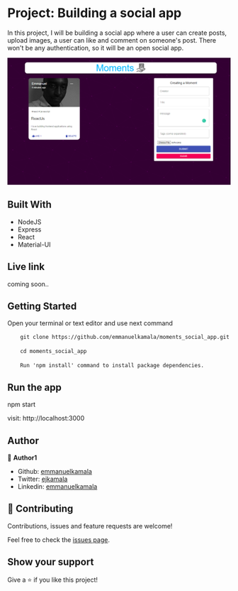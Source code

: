 # Project: Building a social app

In this project, I will be building a social app where a user can create posts, upload images, a user can like and comment on someone's post. There won't be any authentication, so it will be an open social app.

![screenshot](./images/homepage.png)<br />

## Built With

- NodeJS
- Express
- React
- Material-UI

## Live link
coming soon..

## Getting Started

Open your terminal or text editor and use next command

        git clone https://github.com/emmanuelkamala/moments_social_app.git

        cd moments_social_app

        Run 'npm install' command to install package dependencies.

## Run the app

npm start

visit: http://localhost:3000


## Author

👤 **Author1**

- Github: [emmanuelkamala](https://github.com/emmanuelkamala)
- Twitter: [ejkamala](https://twitter.com/ejkamala)
- Linkedin: [emmanuelkamala](https://linkedin.com/in/emmanuelkamala)

## 🤝 Contributing

Contributions, issues and feature requests are welcome!

Feel free to check the [issues page](issues/).

## Show your support

Give a ⭐️ if you like this project!
